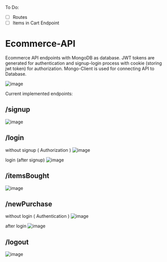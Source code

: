 To Do:
- [ ] Routes
- [ ] Items in Cart Endpoint

# Ecommerce-API
Ecommerce API endpoints with MongoDB as database.
JWT tokens are generated for authentication and signup-login process with cookie (storing jwt token) for authorization.
Mongo-Client is used for connecting API to Database.

![image](https://user-images.githubusercontent.com/24872414/88535631-e60af080-d027-11ea-8bf8-86871902f185.png)

Current implemented endpoints:

## /signup

  ![image](https://user-images.githubusercontent.com/24872414/88532632-90801500-d022-11ea-8052-bd9a905f9261.png)

## /login

  without signup ( Authorization )
  ![image](https://user-images.githubusercontent.com/24872414/88532764-ca511b80-d022-11ea-8f28-04a42c6b7ce2.png)

  login (after signup)
  ![image](https://user-images.githubusercontent.com/24872414/88532857-efde2500-d022-11ea-9bfc-d5a09be7543d.png)

## /itemsBought
  ![image](https://user-images.githubusercontent.com/24872414/88534742-59136780-d026-11ea-907d-cf894e3da8a9.png)

## /newPurchase

  without login ( Authentication )
  ![image](https://user-images.githubusercontent.com/24872414/88538313-c4603800-d02c-11ea-8565-0368a1cd1a83.png)

  after login
  ![image](https://user-images.githubusercontent.com/24872414/88533639-3f712080-d024-11ea-92db-06a8d0d73413.png)

## /logout
  ![image](https://user-images.githubusercontent.com/24872414/88533881-9676f580-d024-11ea-927f-a4f3fbbfa0d3.png)


